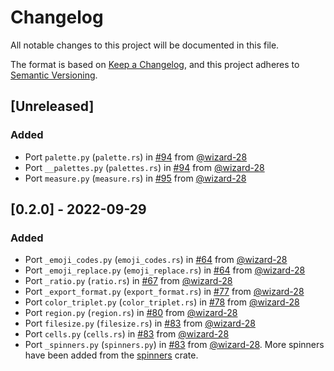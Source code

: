 # Changelog

All notable changes to this project will be documented in this file.

The format is based on [Keep a Changelog](https://keepachangelog.com/en/1.1.0/),
and this project adheres to [Semantic Versioning](https://semver.org/spec/v2.0.0.html).

## [Unreleased]

### Added

- Port `palette.py` (`palette.rs`) in [#94](https://github.com/wizard-28/wealthy/pull/94) from [@wizard-28](https://github.com/wizard-28)
- Port `__palettes.py` (`palettes.rs`) in [#94](https://github.com/wizard-28/wealthy/pull/94) from [@wizard-28](https://github.com/wizard-28)
- Port `measure.py` (`measure.rs`) in [#95](https://github.com/wizard-28/wealthy/pull/95) from [@wizard-28](https://github.com/wizard-28)

## [0.2.0] - 2022-09-29

### Added

- Port `_emoji_codes.py` (`emoji_codes.rs`) in [#64](https://github.com/wizard-28/wealthy/pull/64) from [@wizard-28](https://github.com/wizard-28)
- Port `_emoji_replace.py` (`emoji_replace.rs`) in [#64](https://github.com/wizard-28/wealthy/pull/64) from [@wizard-28](https://github.com/wizard-28)
- Port `_ratio.py` (`ratio.rs`) in [#67](https://github.com/wizard-28/wealthy/pull/67) from [@wizard-28](https://github.com/wizard-28)
- Port `_export_format.py` (`export_format.rs`) in [#77](https://github.com/wizard-28/wealthy/pull/77) from [@wizard-28](https://github.com/wizard-28)
- Port `color_triplet.py` (`color_triplet.rs`) in [#78](https://github.com/wizard-28/wealthy/pull/78) from [@wizard-28](https://github.com/wizard-28)
- Port `region.py` (`region.rs`) in [#80](https://github.com/wizard-28/wealthy/pull/80) from [@wizard-28](https://github.com/wizard-28)
- Port `filesize.py` (`filesize.rs`) in [#83](https://github.com/wizard-28/wealthy/pull/83) from [@wizard-28](https://github.com/wizard-28)
- Port `cells.py` (`cells.rs`) in [#83](https://github.com/wizard-28/wealthy/pull/89) from [@wizard-28](https://github.com/wizard-28)
- Port `_spinners.py` (`spinners.py`) in [#83](https://github.com/wizard-28/wealthy/pull/89) from [@wizard-28](https://github.com/wizard-28). More spinners have been added from the [spinners](https://crates.io/crates/spinners) crate.
